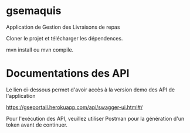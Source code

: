 # gsemaquis
Application de Gestion des Livraisons de repas

Cloner le projet et télécharger les dépendences.

mvn install ou mvn compile.



# Documentations des API
Le lien ci-dessous permet d'avoir accès à la version demo des API de l'application

https://gseportail.herokuapp.com/api/swagger-ui.html#/

Pour l'exécution des API, veuillez utiliser Postman pour la génération d'un token avant de continuer.
